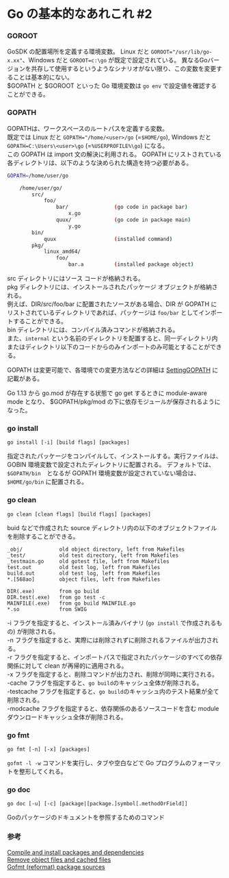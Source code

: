 # Go の基本的なあれこれ #2


### GOROOT
GoSDK の配置場所を定義する環境変数。
Linux だと `GOROOT="/usr/lib/go-x.xx"`、Windows だと `GOROOT=c:\go` が既定で設定されている。
異なるGoバージョンを共存して使用するというようなシナリオがない限り、この変数を変更することは基本的にない。   
$GOPATH と $GOROOT といった Go 環境変数は `go env` で設定値を確認することができる。

### GOPATH
GOPATHは、ワークスペースのルートパスを定義する変数。   
既定では Linux だと `GOPATH="/home/<user>/go` (=`$HOME/go`), Windows だと  `GOPATH=C:\Users\<user>\go` (=`%USERPROFILE%\go`) になる。   
この GOPATH は import 文の解決に利用される。
GOPATH にリストされている各ディレクトリは、以下のような決められた構造を持つ必要がある。


```sh
GOPATH=/home/user/go

    /home/user/go/
        src/
            foo/
                bar/               (go code in package bar)
                    x.go
                quux/              (go code in package main)
                    y.go
        bin/
            quux                   (installed command)
        pkg/
            linux_amd64/
                foo/
                    bar.a          (installed package object)
```

src ディレクトリにはソース コードが格納される。   
pkg ディレクトリには、インストールされたパッケージ オブジェクトが格納される。   
例えば、DIR/src/foo/bar に配置されたソースがある場合、DIR が GOPATH にリストされているディレクトリであれば、パッケージは `foo/bar` としてインポートすることができる。   
bin ディレクトリには、コンパイル済みコマンドが格納される。   
また、`internal` という名前のディレクトリを配置すると、同一ディレクトリ内またはディレクトリ以下のコードからのみインポートのみ可能とすることができる。

GOPATH は変更可能で、各環境での変更方法などの詳細は [SettingGOPATH](https://github.com/golang/go/wiki/SettingGOPATH) に記載がある。

Go 1.13 から go.mod が存在する状態で go get するときに module-aware mode となり、
$GOPATH/pkg/mod の下に依存モジュールが保存されるようになった。

### go install

```
go install [-i] [build flags] [packages]
```

指定されたパッケージをコンパイルして、インストールする。実行ファイルは、GOBIN 環境変数で設定されたディレクトリに配置される。
デフォルトでは、`$GOPATH/bin`　となるが GOPATH 環境変数が設定されていない場合は、`$HOME/go/bin` に配置される。

### go clean

```
go clean [clean flags] [build flags] [packages]
```
buid などで作成された source ディレクトリ内の以下のオブジェクトファイルを削除することができる。

```
_obj/            old object directory, left from Makefiles
_test/           old test directory, left from Makefiles
_testmain.go     old gotest file, left from Makefiles
test.out         old test log, left from Makefiles
build.out        old test log, left from Makefiles
*.[568ao]        object files, left from Makefiles

DIR(.exe)        from go build
DIR.test(.exe)   from go test -c
MAINFILE(.exe)   from go build MAINFILE.go
*.so             from SWIG
```

-i フラグを指定すると、インストール済みバイナリ (`go install` で作成されるもの) が削除される。<br>
-n フラグを指定すると、実際には削除されずに削除されるファイルが出力される。<br>
-r フラグを指定すると、インポートパスで指定されたパッケージのすべての依存関係に対して clean が再帰的に適用される。<br>
-x フラグを指定すると、削除コマンドが出力され、削除が同時に実行される。<br>
-cache フラグを指定すると、`go build`のキャッシュ全体が削除される。<br>
-testcache フラグを指定すると、`go build`のキャッシュ内のテスト結果が全て削除される。<br>
-modcache フラグを指定すると、依存関係のあるソースコードを含む module ダウンロードキャッシュ全体が削除される。

### go fmt

```
go fmt [-n] [-x] [packages]
```

`gofmt -l -w` コマンドを実行し、タブや空白などで Go プログラムのフォーマットを整形してくれる。

### go doc

```
go doc [-u] [-c] [package|[package.]symbol[.methodOrField]]
```

Goのパッケージのドキュメントを参照するためのコマンド


### 参考
[Compile and install packages and dependencies](https://golang.org/cmd/go/#hdr-Compile_and_install_packages_and_dependencies)<br>
[Remove object files and cached files](https://golang.org/cmd/go/#hdr-Remove_object_files_and_cached_files)<br>
[Gofmt (reformat) package sources](https://golang.org/cmd/go/#hdr-Gofmt__reformat__package_sources)<br>